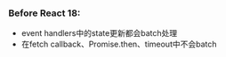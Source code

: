 ### Before React 18:
- event handlers中的state更新都会batch处理
- 在fetch callback、Promise.then、timeout中不会batch